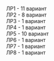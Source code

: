 ЛР1 - 11 вариант  
ЛР2 - 8 вариант  
ЛР3 - 1 вариант  
ЛР4 - 1 вариант  
ЛР5 - 10 вариант  
ЛР6 - 1 вариант  
ЛР7 - 1 вариант  
ЛР8 - 1 вариант  
